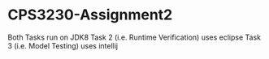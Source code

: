 # CPS3230-Assignment2

Both Tasks run on JDK8
Task 2 (i.e. Runtime Verification) uses eclipse
Task 3 (i.e. Model Testing) uses intellij
